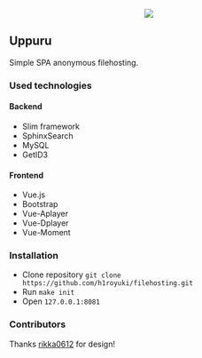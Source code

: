 <p align="center">
  <img src="https://i.imgur.com/oe2QOXL.png">
</p>


## Uppuru

Simple SPA anonymous filehosting.

### Used technologies

#### Backend
* Slim framework
* SphinxSearch
* MySQL
* GetID3

#### Frontend
* Vue.js
* Bootstrap
* Vue-Aplayer
* Vue-Dplayer
* Vue-Moment

### Installation
* Clone repository `git clone https://github.com/h1royuki/filehosting.git`
* Run `make init`
* Open `127.0.0.1:8081`

### Contributors
Thanks [rikka0612](https://github.com/rikka0612) for design!
